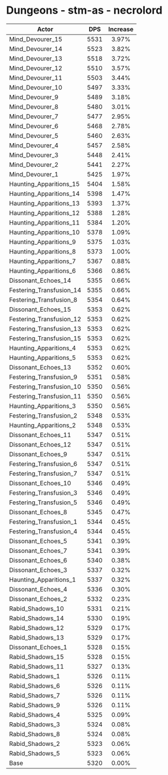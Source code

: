 # Dungeons - stm-as - necrolord
| Actor | DPS | Increase |
|---|:---:|:---:|
|Mind_Devourer_15|5531|3.97%|
|Mind_Devourer_14|5523|3.82%|
|Mind_Devourer_13|5518|3.72%|
|Mind_Devourer_12|5510|3.57%|
|Mind_Devourer_11|5503|3.44%|
|Mind_Devourer_10|5497|3.33%|
|Mind_Devourer_9|5489|3.18%|
|Mind_Devourer_8|5480|3.01%|
|Mind_Devourer_7|5477|2.95%|
|Mind_Devourer_6|5468|2.78%|
|Mind_Devourer_5|5460|2.63%|
|Mind_Devourer_4|5457|2.58%|
|Mind_Devourer_3|5448|2.41%|
|Mind_Devourer_2|5441|2.27%|
|Mind_Devourer_1|5425|1.97%|
|Haunting_Apparitions_15|5404|1.58%|
|Haunting_Apparitions_14|5398|1.47%|
|Haunting_Apparitions_13|5393|1.37%|
|Haunting_Apparitions_12|5388|1.28%|
|Haunting_Apparitions_11|5384|1.20%|
|Haunting_Apparitions_10|5378|1.09%|
|Haunting_Apparitions_9|5375|1.03%|
|Haunting_Apparitions_8|5373|1.00%|
|Haunting_Apparitions_7|5367|0.88%|
|Haunting_Apparitions_6|5366|0.86%|
|Dissonant_Echoes_14|5355|0.66%|
|Festering_Transfusion_14|5355|0.66%|
|Festering_Transfusion_8|5354|0.64%|
|Dissonant_Echoes_15|5353|0.62%|
|Festering_Transfusion_12|5353|0.62%|
|Festering_Transfusion_13|5353|0.62%|
|Festering_Transfusion_15|5353|0.62%|
|Haunting_Apparitions_4|5353|0.62%|
|Haunting_Apparitions_5|5353|0.62%|
|Dissonant_Echoes_13|5352|0.60%|
|Festering_Transfusion_9|5351|0.58%|
|Festering_Transfusion_10|5350|0.56%|
|Festering_Transfusion_11|5350|0.56%|
|Haunting_Apparitions_3|5350|0.56%|
|Festering_Transfusion_2|5348|0.53%|
|Haunting_Apparitions_2|5348|0.53%|
|Dissonant_Echoes_11|5347|0.51%|
|Dissonant_Echoes_12|5347|0.51%|
|Dissonant_Echoes_9|5347|0.51%|
|Festering_Transfusion_6|5347|0.51%|
|Festering_Transfusion_7|5347|0.51%|
|Dissonant_Echoes_10|5346|0.49%|
|Festering_Transfusion_3|5346|0.49%|
|Festering_Transfusion_5|5346|0.49%|
|Dissonant_Echoes_8|5345|0.47%|
|Festering_Transfusion_1|5344|0.45%|
|Festering_Transfusion_4|5344|0.45%|
|Dissonant_Echoes_5|5341|0.39%|
|Dissonant_Echoes_7|5341|0.39%|
|Dissonant_Echoes_6|5340|0.38%|
|Dissonant_Echoes_3|5337|0.32%|
|Haunting_Apparitions_1|5337|0.32%|
|Dissonant_Echoes_4|5336|0.30%|
|Dissonant_Echoes_2|5332|0.23%|
|Rabid_Shadows_10|5331|0.21%|
|Rabid_Shadows_14|5330|0.19%|
|Rabid_Shadows_12|5329|0.17%|
|Rabid_Shadows_13|5329|0.17%|
|Dissonant_Echoes_1|5328|0.15%|
|Rabid_Shadows_15|5328|0.15%|
|Rabid_Shadows_11|5327|0.13%|
|Rabid_Shadows_1|5326|0.11%|
|Rabid_Shadows_6|5326|0.11%|
|Rabid_Shadows_7|5326|0.11%|
|Rabid_Shadows_9|5326|0.11%|
|Rabid_Shadows_4|5325|0.09%|
|Rabid_Shadows_3|5324|0.08%|
|Rabid_Shadows_8|5324|0.08%|
|Rabid_Shadows_2|5323|0.06%|
|Rabid_Shadows_5|5323|0.06%|
|Base|5320|0.00%|

